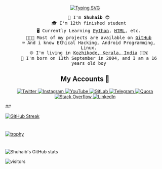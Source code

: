 <p align="center">
    <a href="https://git.io/typing-svg">
        <img
            src="https://readme-typing-svg.herokuapp.com?size=24&width=600&lines=Welcome+To+My+Github+Profile..."
            alt="Typing SVG"
        />
    </a>
</p>
<ul align="center" style="list-style-type:none;">
<samp>
<li>🔖 I'm <b>Shuhaib</b> 😎</li>
<li>🎓 I'm 12th finished student</li>
<li>🖥️ Currently Learning <a href="https://python.org">Python</a>, <a href="https://html.spec.whatwg.org/">HTML</a>, etc.</li>
<li>👨🏻‍💻 Most of my projects are available on <a href="https://github.com/ShuhaibNC?tab=repositories">GitHub</a></li>
<li>⌨️ And i know Ethical Hacking, Android Programming, Linux.
<li>🌐 I'm living in <a href="https://maps.google.com/maps/ms?ie=UTF8&oe=UTF8&msa=0&msid=105527503691172920898.00047060104719efd8b52">Kozhikode, Kerala, India</a> 🇮🇳</li>
<li>🎂 I'm born on 13th September in 2004, and I am a 16 years old boy</li>
</samp>
</ul>


<h2 align="center">My Accounts 📌 </h2>
<p align="center">
    <a href="https://twitter.com/Shuhaib_n_c">
        <img
            src="https://img.shields.io/badge/Twitter-blue?&style=for-the-badge&logoColor=white&logo=twitter"
            alt="Twitter"
        />
    </a>
    <a href="https://instagram.com/shuhaibncofficial">
        <img
            src="https://img.shields.io/badge/Instagram-D92D77?&style=for-the-badge&logoColor=white&logo=instagram"
            alt="Instagram"
        />
    </a>
    <a href="https://www.youtube.com/channel/UC4jZNeoLkCgaAfKdx9B37sA">
        <img
            src="https://img.shields.io/badge/YouTube-FA0001?&style=for-the-badge&logoColor=white&logo=youtube"
            alt="YouTube"
        />
    </a>
    <a href="https://gitlab.com/ShuhaibNC">
        <img
            src="https://img.shields.io/badge/GitLab-red?style=for-the-badge&logoColor=white&logo=gitlab"
            alt="GitLab"
        />
    </a>
    <a href="https://telegram.me/ShuhaibNC">
        <img
            src="https://img.shields.io/badge/Telegram-2EA3E6?&style=for-the-badge&logo=telegram"
            alt="Telegram"
        />
    </a>
    <a href="https://www.quora.com/profile/Shuhaib-N-C">
        <img
            src="https://img.shields.io/badge/Quora-C41A00?&style=for-the-badge&logo=quora"
            alt="Quora"
        />
    </a>
    <a href="https://stackoverflow.com/users/15123053/shuhaib-n-c">
        <img
            src="https://img.shields.io/badge/Stack_Overflow-F48024?&style=for-the-badge&logoColor=white&logo=stackoverflow"
            alt="Stack Overflow"
        />
    </a>
    <a href="https://www.linkedin.com/in/shuhaib-nc-386834167/">
        <img
            src="https://img.shields.io/badge/LinkedIn-blue?&style=for-the-badge&logo=linkedin"
            alt="LinkedIn"
        />
    </a>
</p>
##

[![GitHub Streak](https://streak-stats.demolab.com?user=ShuhaibNC&theme=darcula&border_radius=30&mode=weekly&fire=02DDD7)](https://git.io/streak-stats)

# 

[![trophy](https://github-profile-trophy.vercel.app/?username=ShuhaibNC&theme=darkhub)](https://github.com/ShuhaibNC/github-profile-trophy)

#

![Shuhaib's GitHub stats](https://github-readme-stats.vercel.app/api?username=ShuhaibNC&show_icons=true&theme=tokyonight)

![visitors](https://visitor-badge.glitch.me/badge?page_id=page.id&left_color=green&right_color=red)
